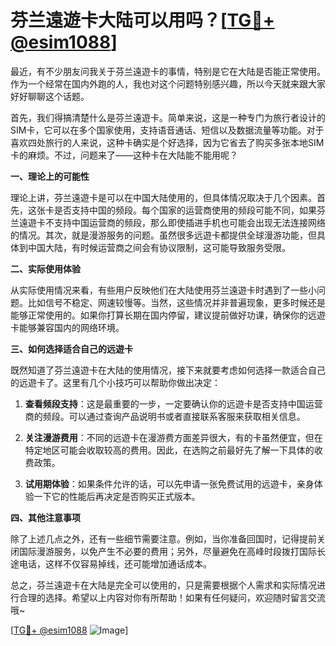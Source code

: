 # 芬兰遠遊卡大陆可以用吗？[[TG💪+ @esim1088](https://t.me/s/esim1088)]

最近，有不少朋友问我关于芬兰遠遊卡的事情，特别是它在大陆是否能正常使用。作为一个经常在国内外跑的人，我也对这个问题特别感兴趣，所以今天就来跟大家好好聊聊这个话题。

首先，我们得搞清楚什么是芬兰遠遊卡。简单来说，这是一种专门为旅行者设计的SIM卡，它可以在多个国家使用，支持语音通话、短信以及数据流量等功能。对于喜欢四处旅行的人来说，这种卡确实是个好选择，因为它省去了购买多张本地SIM卡的麻烦。不过，问题来了——这种卡在大陆能不能用呢？

**一、理论上的可能性**

理论上讲，芬兰遠遊卡是可以在中国大陆使用的，但具体情况取决于几个因素。首先，这张卡是否支持中国的频段。每个国家的运营商使用的频段可能不同，如果芬兰遠遊卡不支持中国运营商的频段，那么即使插进手机也可能会出现无法连接网络的情况。其次，就是漫游服务的问题。虽然很多远遊卡都提供全球漫游功能，但具体到中国大陆，有时候运营商之间会有协议限制，这可能导致服务受限。

**二、实际使用体验**

从实际使用情况来看，有些用户反映他们在大陆使用芬兰遠遊卡时遇到了一些小问题。比如信号不稳定、网速较慢等。当然，这些情况并非普遍现象，更多时候还是能够正常使用的。如果你打算长期在国内停留，建议提前做好功课，确保你的远遊卡能够兼容国内的网络环境。

**三、如何选择适合自己的远遊卡**

既然知道了芬兰遠遊卡在大陆的使用情况，接下来就要考虑如何选择一款适合自己的远遊卡了。这里有几个小技巧可以帮助你做出决定：

1. **查看频段支持**：这是最重要的一步，一定要确认你的远遊卡是否支持中国运营商的频段。可以通过查询产品说明书或者直接联系客服来获取相关信息。
   
2. **关注漫游费用**：不同的远遊卡在漫游费方面差异很大，有的卡虽然便宜，但在特定地区可能会收取较高的费用。因此，在选购之前最好先了解一下具体的收费政策。

3. **试用期体验**：如果条件允许的话，可以先申请一张免费试用的远遊卡，亲身体验一下它的性能后再决定是否购买正式版本。

**四、其他注意事项**

除了上述几点之外，还有一些细节需要注意。例如，当你准备回国时，记得提前关闭国际漫游服务，以免产生不必要的费用；另外，尽量避免在高峰时段拨打国际长途电话，这样不仅容易掉线，还可能增加通话成本。

总之，芬兰遠遊卡在大陆是完全可以使用的，只是需要根据个人需求和实际情况进行合理的选择。希望以上内容对你有所帮助！如果有任何疑问，欢迎随时留言交流哦~

[[TG💪+ @esim1088](https://t.me/s/esim1088) ![Image](https://i.postimg.cc/4NQfJmqS/Snipaste-2025-05-13-00-14-12.png)]